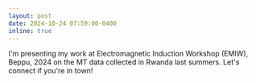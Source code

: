 ```yaml
---
layout: post
date: 2024-10-24 07:59:00-0400
inline: true
---
```

I'm presenting my work at Electromagnetic Induction Workshop (EMIW), Beppu, 2024 on the MT data collected in Rwanda last summers. Let's connect if you're in town!
